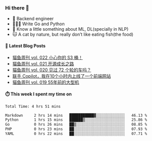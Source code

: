 ### Hi there 👋

- 🔧 Backend engineer
- 👨🏻‍💻 Write Go and Python
- 🔭 Know a little something about ML, DL(specially in NLP)
- 🐱 A cat by nature, but really don’t like eating fish(the food)

#### 📖 Latest Blog Posts
<!-- BLOG-POST-LIST:START -->
- [猫鱼周刊 vol. 022 小心你的 S3 桶！](https://ameow.xyz/archives/weekly-022)
- [猫鱼周刊 vol. 021 开源成长之路](https://ameow.xyz/archives/weekly-021)
- [猫鱼周刊 vol. 020 见过 72 个轮的车吗？](https://ameow.xyz/archives/weekly-020)
- [联手 Copilot，我在10个小时内上线了一个前端网站](https://ameow.xyz/archives/develop-a-frontend-site-with-copilot)
- [猫鱼周刊 vol. 019 55年前的大型机](https://ameow.xyz/archives/weekly-019)
<!-- BLOG-POST-LIST:END -->

#### ⏱️ This week I spent my time on
<!--START_SECTION:waka-->

```txt
Total Time: 4 hrs 51 mins

Markdown     2 hrs 14 mins   ███████████▓░░░░░░░░░░░░░   46.13 %
Python       1 hrs 15 mins   ██████▒░░░░░░░░░░░░░░░░░░   25.86 %
Go           0 hrs 26 mins   ██▒░░░░░░░░░░░░░░░░░░░░░░   08.85 %
PHP          0 hrs 23 mins   ██░░░░░░░░░░░░░░░░░░░░░░░   07.93 %
YAML         0 hrs 22 mins   ██░░░░░░░░░░░░░░░░░░░░░░░   07.71 %
```

<!--END_SECTION:waka-->

<!--
**LeslieLeung/LeslieLeung** is a ✨ _special_ ✨ repository because its `README.md` (this file) appears on your GitHub profile.

Here are some ideas to get you started:

- 🔭 I’m currently working on ...
- 🌱 I’m currently learning ...
- 👯 I’m looking to collaborate on ...
- 🤔 I’m looking for help with ...
- 💬 Ask me about ...
- 📫 How to reach me: ...
- 😄 Pronouns: ...
- ⚡ Fun fact: ...
-->
